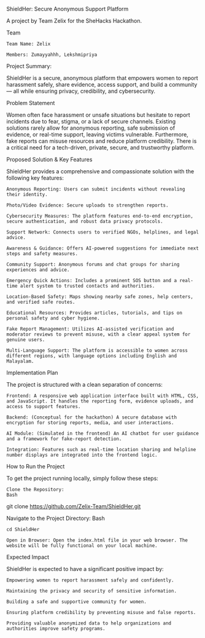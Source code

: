 ShieldHer: Secure Anonymous Support Platform

A project by Team Zelix for the SheHacks Hackathon.

Team

    Team Name: Zelix

    Members: Zumayyahhh, Lekshmipriya

Project Summary:

ShieldHer is a secure, anonymous platform that empowers women to report harassment safely, share evidence, access support, and build a community — all while ensuring privacy, credibility, and cybersecurity.

Problem Statement

Women often face harassment or unsafe situations but hesitate to report incidents due to fear, stigma, or a lack of secure channels. Existing solutions rarely allow for anonymous reporting, safe submission of evidence, or real-time support, leaving victims vulnerable. Furthermore, fake reports can misuse resources and reduce platform credibility. There is a critical need for a tech-driven, private, secure, and trustworthy platform.

Proposed Solution & Key Features

ShieldHer provides a comprehensive and compassionate solution with the following key features:

    Anonymous Reporting: Users can submit incidents without revealing their identity.

    Photo/Video Evidence: Secure uploads to strengthen reports.

    Cybersecurity Measures: The platform features end-to-end encryption, secure authentication, and robust data privacy protocols.

    Support Network: Connects users to verified NGOs, helplines, and legal advice.

    Awareness & Guidance: Offers AI-powered suggestions for immediate next steps and safety measures.

    Community Support: Anonymous forums and chat groups for sharing experiences and advice.

    Emergency Quick Actions: Includes a prominent SOS button and a real-time alert system to trusted contacts and authorities.

    Location-Based Safety: Maps showing nearby safe zones, help centers, and verified safe routes.

    Educational Resources: Provides articles, tutorials, and tips on personal safety and cyber hygiene.

    Fake Report Management: Utilizes AI-assisted verification and moderator reviews to prevent misuse, with a clear appeal system for genuine users.

    Multi-Language Support: The platform is accessible to women across different regions, with language options including English and Malayalam.

Implementation Plan

The project is structured with a clean separation of concerns:

    Frontend: A responsive web application interface built with HTML, CSS, and JavaScript. It handles the reporting form, evidence uploads, and access to support features.

    Backend: (Conceptual for the hackathon) A secure database with encryption for storing reports, media, and user interactions.

    AI Module: (Simulated in the frontend) An AI chatbot for user guidance and a framework for fake-report detection.

    Integration: Features such as real-time location sharing and helpline number displays are integrated into the frontend logic.

How to Run the Project

To get the project running locally, simply follow these steps:

    Clone the Repository:
    Bash

git clone https://github.com/Zelix-Team/ShieldHer.git

Navigate to the Project Directory:
Bash

    cd ShieldHer

    Open in Browser: Open the index.html file in your web browser. The website will be fully functional on your local machine.

Expected Impact

ShieldHer is expected to have a significant positive impact by:

    Empowering women to report harassment safely and confidently.

    Maintaining the privacy and security of sensitive information.

    Building a safe and supportive community for women.

    Ensuring platform credibility by preventing misuse and false reports.

    Providing valuable anonymized data to help organizations and authorities improve safety programs.

